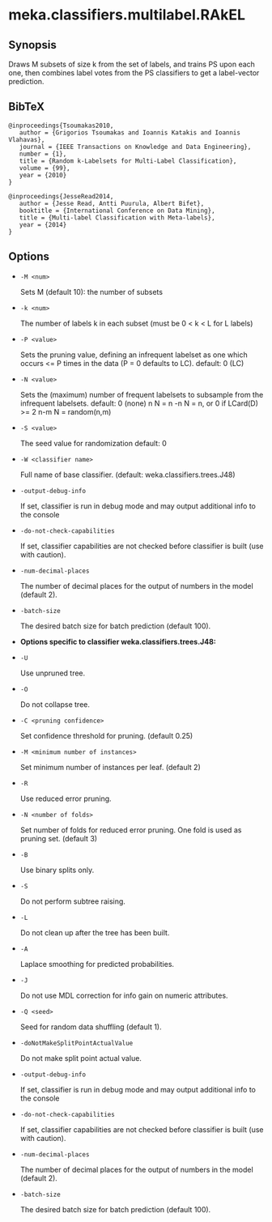 # meka.classifiers.multilabel.RAkEL

## Synopsis
Draws M subsets of size k from the set of labels, and trains PS upon each one, then combines label votes from the PS classifiers to get a label-vector prediction.

## BibTeX
```
@inproceedings{Tsoumakas2010,
   author = {Grigorios Tsoumakas and Ioannis Katakis and Ioannis Vlahavas},
   journal = {IEEE Transactions on Knowledge and Data Engineering},
   number = {1},
   title = {Random k-Labelsets for Multi-Label Classification},
   volume = {99},
   year = {2010}
}

@inproceedings{JesseRead2014,
   author = {Jesse Read, Antti Puurula, Albert Bifet},
   booktitle = {International Conference on Data Mining},
   title = {Multi-label Classification with Meta-labels},
   year = {2014}
}
```
## Options
* `-M <num>`

  Sets M (default 10): the number of subsets

* `-k <num>`

  The number of labels k in each subset (must be 0 < k < L for L labels)

* `-P <value>`

  Sets the pruning value, defining an infrequent labelset as one which occurs <= P times in the data (P = 0 defaults to LC).
  default: 0	(LC)

* `-N <value>`

  Sets the (maximum) number of frequent labelsets to subsample from the infrequent labelsets.
  default: 0	(none)
  n	N = n
  -n	N = n, or 0 if LCard(D) >= 2
  n-m	N = random(n,m)

* `-S <value>`

  The seed value for randomization
  default: 0

* `-W <classifier name>`

  Full name of base classifier.
  (default: weka.classifiers.trees.J48)

* `-output-debug-info`

  If set, classifier is run in debug mode and
  may output additional info to the console

* `-do-not-check-capabilities`

  If set, classifier capabilities are not checked before classifier is built
  (use with caution).

* `-num-decimal-places`

  The number of decimal places for the output of numbers in the model (default 2).

* `-batch-size`

  The desired batch size for batch prediction  (default 100).

* **Options specific to classifier weka.classifiers.trees.J48:**

* `-U`

  Use unpruned tree.

* `-O`

  Do not collapse tree.

* `-C <pruning confidence>`

  Set confidence threshold for pruning.
  (default 0.25)

* `-M <minimum number of instances>`

  Set minimum number of instances per leaf.
  (default 2)

* `-R`

  Use reduced error pruning.

* `-N <number of folds>`

  Set number of folds for reduced error
  pruning. One fold is used as pruning set.
  (default 3)

* `-B`

  Use binary splits only.

* `-S`

  Do not perform subtree raising.

* `-L`

  Do not clean up after the tree has been built.

* `-A`

  Laplace smoothing for predicted probabilities.

* `-J`

  Do not use MDL correction for info gain on numeric attributes.

* `-Q <seed>`

  Seed for random data shuffling (default 1).

* `-doNotMakeSplitPointActualValue`

  Do not make split point actual value.

* `-output-debug-info`

  If set, classifier is run in debug mode and
  may output additional info to the console

* `-do-not-check-capabilities`

  If set, classifier capabilities are not checked before classifier is built
  (use with caution).

* `-num-decimal-places`

  The number of decimal places for the output of numbers in the model (default 2).

* `-batch-size`

  The desired batch size for batch prediction  (default 100).
